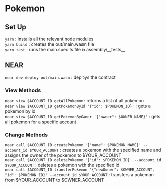 <!-- @format -->

# Pokemon

## Set Up

`yarn` : installs all the relevant node modules \
`yarn build` : creates the out/main.wasm file \
`yarn test` : runs the main.spec.ts file in assembly/\_\_tests\_\_

## NEAR

`near dev-deploy out/main.wasm` : deploys the contract

### View Methods

`near view $ACCOUNT_ID getAllPokemon` : returns a list of all pokemon\
`near view $ACCOUNT_ID getPokemonById '{"id": $POKEMON_ID}'` : gets a pokemon by id\
`near view $ACCOUNT_ID getPokemonByOwner '{"owner": $OWNER_NAME}'` : gets all pokemon for a specific account

### Change Methods

`near call $ACCOUNT_ID createPokemon '{"name": $POKEMON_NAME}' --account_id $YOUR_ACCOUNT` : creates a pokemon with the specified name and assigns the owner of the pokemon to $YOUR_ACCOUNT\
`near call $ACCOUNT_ID deletePokemon '{"id": $POKEMON_ID}' --account_id $YOUR_ACCOUNT` : deletes a pokemon with the specified id\
`near call $ACCOUNT_ID transferPokemon '{"newOwner": $OWNER_ACCOUNT, "id": $POKEMON_ID}' --account_id $YOUR_ACCOUNT` : transfers a pokemon from $YOUR_ACCOUNT to $OWNER_ACCOUNT
